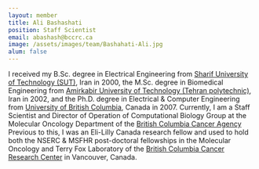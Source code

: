 ```yaml
---
layout: member
title: Ali Bashashati
position: Staff Scientist
email: abashash@bccrc.ca
image: /assets/images/team/Bashahati-Ali.jpg
alum: false
---
```


I received my B.Sc. degree in Electrical Engineering from [Sharif University of Technology (SUT)]( http://www.sharif.edu/), Iran in 2000, the M.Sc. degree in Biomedical Engineering from [Amirkabir University of Technology (Tehran polytechnic)]( http://www.aut.ac.ir/), Iran in 2002, and the Ph.D. degree in Electrical & Computer Engineering from [University of British Columbia](https://www.ubc.ca), Canada in 2007.
Currently, I am a Staff Scientist and Director of Operation of Computational Biology Group at the Molecular Oncology Department of the [British Columbia Cancer Agency]( http://www.bccancer.bc.ca/) Previous to this, I was an Eli-Lilly Canada research fellow and used to hold both the NSERC & MSFHR post-doctoral fellowships in the Molecular Oncology and Terry Fox Laboratory of the [British Columbia Cancer Research Center](http://www.bccrc.ca) in Vancouver, Canada.

